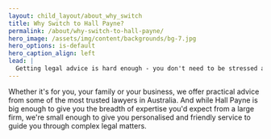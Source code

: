 ```yaml
---
layout: child_layout/about_why_switch
title: Why Switch to Hall Payne?
permalink: /about/why-switch-to-hall-payne/
hero_image: /assets/img/content/backgrounds/bg-7.jpg
hero_options: is-default
hero_caption_align: left
lead: |
  Getting legal advice is hard enough - you don't need to be stressed about your lawyers too. If you aren't satisfied with how your legal matter is progressing with another law firm, Hall Payne have the expertise to help you get the best outcome possible.
---
```


Whether it's for you, your family or your business, we offer practical advice from some of the most trusted lawyers in Australia. And while Hall Payne is big enough to give you the breadth of expertise you'd expect from a large firm, we're small enough to give you personalised and friendly service to guide you through complex legal matters.